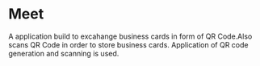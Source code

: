 # Meet
A application build to excahange business cards in form of QR Code.Also scans QR Code in order to store business cards.
Application of QR code generation and scanning is used.
